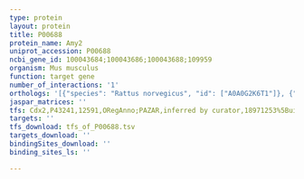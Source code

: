 ```yaml
---
type: protein
layout: protein
title: P00688
protein_name: Amy2
uniprot_accession: P00688
ncbi_gene_id: 100043684;100043686;100043688;109959
organism: Mus musculus
function: target gene
number_of_interactions: '1'
orthologs: '[{"species": "Rattus norvegicus", "id": ["A0A0G2K6T1"]}, {"species": "Danio rerio", "id": ["Q6P5J0"]}, {"species": "Caenorhabditis elegans", "id": ["<a href=\"/protein/p91982\">P91982</a>"]}]'
jaspar_matrices: ''
tfs: Cdx2,P43241,12591,ORegAnno;PAZAR,inferred by curator,18971253%5Buid%5D+OR+26578589%5Buid%5D,No
targets: ''
tfs_download: tfs_of_P00688.tsv
targets_download: ''
bindingSites_download: ''
binding_sites_ls: ''

---
```

